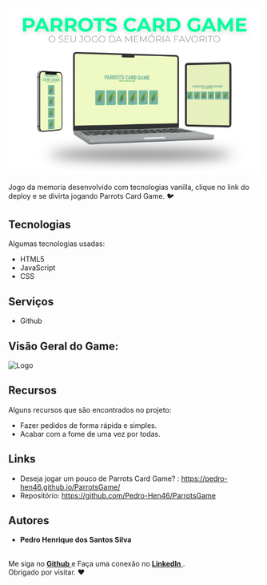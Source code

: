![Logo](lib/images/Logo.png)

Jogo da memoria desenvolvido com tecnologias vanilla, clique no link do deploy e se divirta jogando Parrots Card Game. :bird:

## Tecnologias 
Algumas tecnologias usadas:

* HTML5
* JavaScript
* CSS

## Serviços
* Github

## Visão Geral do Game:
![Logo](lib/images/apresentation.gif)

## Recursos

Alguns recursos que são encontrados no projeto:
 - Fazer pedidos de forma rápida e simples.
 - Acabar com a fome de uma vez por todas.


## Links
  - Deseja jogar um pouco de Parrots Card Game? : https://pedro-hen46.github.io/ParrotsGame/
  - Repositório: https://github.com/Pedro-Hen46/ParrotsGame

  ## Autores

  * **Pedro Henrique dos Santos Silva** 

  <br />
  Me siga no <a href="https://github.com/login?return_to=https%3A%2F%2Fgithub.com%2FPedro-Hen46" target="_blank"><strong>Github</strong> </a> e Faça uma conexão no <a href="https://github.com/pedro-Hen46/" target="_blank"><strong>LinkedIn</strong> </a>.<br/> 
  Obrigado por visitar. ❤
